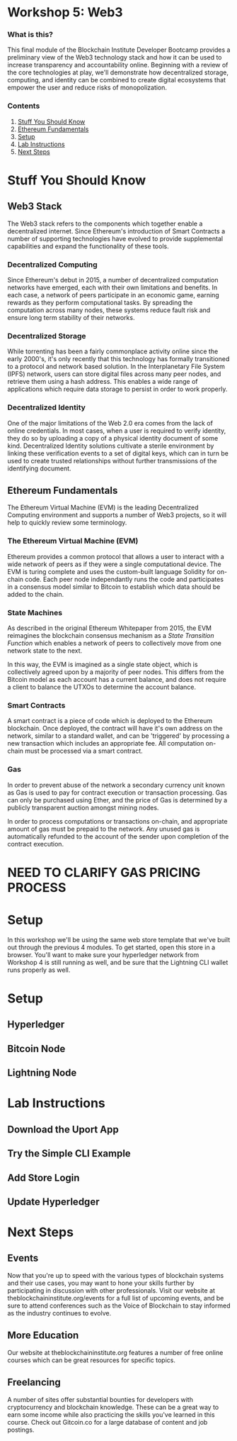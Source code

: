 # Workshop 5: Web3 

### What is this?

This final module of the Blockchain Institute Developer Bootcamp provides a preliminary view of the Web3 technology stack and how it can be used to increase transparency and accountability online. Beginning with a review of the core technologies at play, we'll demonstrate how decentralized storage, computing, and identity can be combined to create digital ecosystems that empower the user and reduce risks of monopolization.

### Contents

1. [Stuff You Should Know](#stuff-you-should-know)
2. [Ethereum Fundamentals](#ethereum-fundamentals)
3. [Setup](#setup)
4. [Lab Instructions](#lab-instructions)
5. [Next Steps](#next-steps)

# Stuff You Should Know

## Web3 Stack

The Web3 stack refers to the components which together enable a decentralized internet. Since Ethereum's introduction of Smart Contracts a number of supporting technologies have evolved to provide supplemental capabilities and expand the functionality of these tools. 

### Decentralized Computing

Since Ethereum's debut in 2015, a number of decentralized computation networks have emerged, each with their own limitations and benefits. In each case, a network of peers participate in an economic game, earning rewards as they perform computational tasks. By spreading the computation across many nodes, these systems reduce fault risk and ensure long term stability of their networks. 

### Decentralized Storage

While torrenting has been a fairly commonplace activity online since the early 2000's, it's only recently that this technology has formally transitioned to a protocol and network based solution. In the Interplanetary File System (IPFS) network, users can store digital files across many peer nodes, and retrieve them using a hash address. This enables a wide range of applications which require data storage to persist in order to work properly. 

### Decentralized Identity

One of the major limitations of the Web 2.0 era comes from the lack of online credentials. In most cases, when a user is required to verify identity, they do so by uploading a copy of a physical identity document of some kind. Decentralized Identity solutions cultivate a sterile environment by linking these verification events to a set of digital keys, which can in turn be used to create trusted relationships without further transmissions of the identifying document. 


## Ethereum Fundamentals

The Ethereum Virtual Machine (EVM) is the leading Decentralized Computing environment and supports a number of Web3 projects, so it will help to quickly review some terminology. 

### The Ethereum Virtual Machine (EVM)

Ethereum provides a common protocol that allows a user to interact with a wide network of peers as if they were a single computational device. The EVM is turing complete and uses the custom-built language Solidity for on-chain code. Each peer node independantly runs the code and participates in a consensus model similar to Bitcoin to establish which data should be added to the chain. 

### State Machines

As described in the original Ethereum Whitepaper from 2015, the EVM reimagines the blockchain consensus mechanism as a *State Transition Function* which enables a network of peers to collectively move from one network state to the next. 

In this way, the EVM is imagined as a single state object, which is collectively agreed upon by a majority of peer nodes. This differs from the Bitcoin model as each account has a current balance, and does not require a client to balance the UTXOs to determine the account balance.

### Smart Contracts

A smart contract is a piece of code which is deployed to the Ethereum blockchain. Once deployed, the contract will have it's own address on the network, similar to a standard wallet, and can be 'triggered' by processing a new transaction which includes an appropriate fee. All computation on-chain must be processed via a smart contract. 

### Gas

In order to prevent abuse of the network a secondary currency unit known as Gas is used to pay for contract execution or transaction processing. Gas can only be purchased using Ether, and the price of Gas is determined by a publicly transparent auction amongst mining nodes. 

In order to process computations or transactions on-chain, and appropriate amount of gas must be prepaid to the network. Any unused gas is automatically refunded to the account of the sender upon completion of the contract execution. 

# NEED TO CLARIFY GAS PRICING PROCESS


# Setup 

In this workshop we'll be using the same web store template that we've built out through the previous 4 modules. To get started, open this store in a browser. You'll want to make sure your hyperledger network from Workshop 4 is still running as well, and be sure that the Lightning CLI wallet runs properly as well.

# Setup

## Hyperledger

## Bitcoin Node

## Lightning Node


# Lab Instructions

## Download the Uport App

## Try the Simple CLI Example

## Add Store Login

## Update Hyperledger 


# Next Steps

## Events

Now that you're up to speed with the various types of blockchain systems and their use cases, you may want to hone your skills further by participating in discussion with other professionals. Visit our website at theblockchaininstitute.org/events for a full list of upcoming events, and be sure to attend conferences such as the Voice of Blockchain to stay informed as the industry continues to evolve. 


## More Education

Our website at theblockchaininstitute.org features a number of free online courses which can be great resources for specific topics. 


## Freelancing

A number of sites offer substantial bounties for developers with cryptocurrency and blockchain knowledge. These can be a great way to earn some income while also practicing the skills you've learned in this course. Check out Gitcoin.co for a large database of content and job postings.  